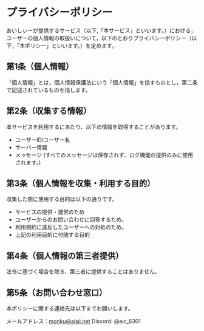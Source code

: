 # プライバシーポリシー
あいしぃーが提供するサービス（以下,「本サービス」といいます。）における，ユーザーの個人情報の取扱いについて，以下のとおりプライバシーポリシー（以下，「本ポリシー」といいます。）を定めます。

## 第1条（個人情報）
「個人情報」とは，個人情報保護法にいう「個人情報」を指すものとし，第二条で記述されているものを指します。

## 第2条（収集する情報）
本サービスを利用するにあたり、以下の情報を取得することがあります。
- ユーザーID/ユーザー名
- サーバー情報
- メッセージ (すべてのメッセージは保存されず、ログ機能の提供のみに使用されます。)

## 第3条（個人情報を収集・利用する目的）
収集した際に使用する目的は以下の通りです。

- サービスの提供・運営のため
- ユーザーからのお問い合わせに回答するため。
- 利用規約に違反したユーザーへの対処のため。
- 上記の利用目的に付随する目的

## 第4条（個人情報の第三者提供）
法令に基づく場合を除き、第三者に提供することはありません。

## 第5条（お問い合わせ窓口）
本ポリシーに関する連絡先は以下までお願いします。

メールアドレス：monku@aisii.net
Discord: @aic_6301
